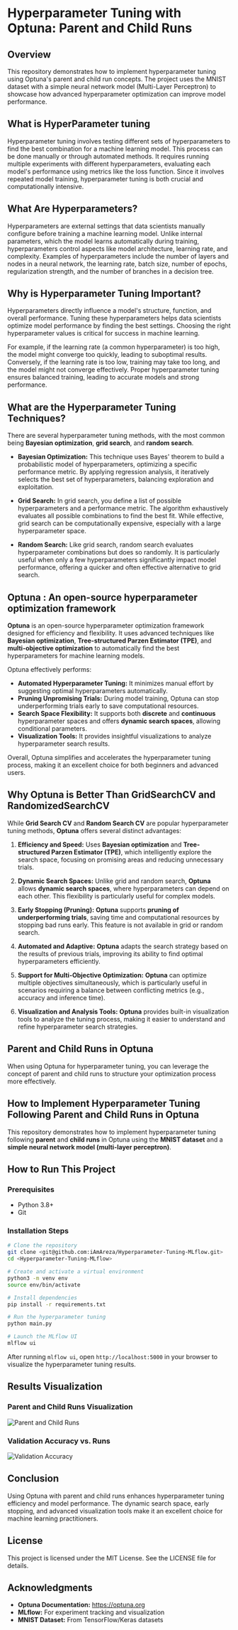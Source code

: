 # Hyperparameter Tuning with Optuna: Parent and Child Runs

## Overview
This repository demonstrates how to implement hyperparameter tuning using Optuna's parent and child run concepts. The project uses the MNIST dataset with a simple neural network model (Multi-Layer Perceptron) to showcase how advanced hyperparameter optimization can improve model performance.

## What is HyperParameter tuning
Hyperparameter tuning involves testing different sets of hyperparameters to find the best combination for a machine learning model. This process can be done manually or through automated methods. It requires running multiple experiments with different hyperparameters, evaluating each model's performance using metrics like the loss function. Since it involves repeated model training, hyperparameter tuning is both crucial and computationally intensive.

## What Are Hyperparameters?
Hyperparameters are external settings that data scientists manually configure before training a machine learning model. Unlike internal parameters, which the model learns automatically during training, hyperparameters control aspects like model architecture, learning rate, and complexity. Examples of hyperparameters include the number of layers and nodes in a neural network, the learning rate, batch size, number of epochs, regularization strength, and the number of branches in a decision tree.

## Why is Hyperparameter Tuning Important?
Hyperparameters directly influence a model's structure, function, and overall performance. Tuning these hyperparameters helps data scientists optimize model performance by finding the best settings. Choosing the right hyperparameter values is critical for success in machine learning.

For example, if the learning rate (a common hyperparameter) is too high, the model might converge too quickly, leading to suboptimal results. Conversely, if the learning rate is too low, training may take too long, and the model might not converge effectively. Proper hyperparameter tuning ensures balanced training, leading to accurate models and strong performance.

## What are the Hyperparameter Tuning Techniques?
There are several hyperparameter tuning methods, with the most common being **Bayesian optimization**, **grid search**, and **random search**.

- **Bayesian Optimization:** This technique uses Bayes' theorem to build a probabilistic model of hyperparameters, optimizing a specific performance metric. By applying regression analysis, it iteratively selects the best set of hyperparameters, balancing exploration and exploitation.

- **Grid Search:** In grid search, you define a list of possible hyperparameters and a performance metric. The algorithm exhaustively evaluates all possible combinations to find the best fit. While effective, grid search can be computationally expensive, especially with a large hyperparameter space.

- **Random Search:** Like grid search, random search evaluates hyperparameter combinations but does so randomly. It is particularly useful when only a few hyperparameters significantly impact model performance, offering a quicker and often effective alternative to grid search.

## Optuna : An open-source hyperparameter optimization framework

**Optuna** is an open-source hyperparameter optimization framework designed for efficiency and flexibility. It uses advanced techniques like **Bayesian optimization**, **Tree-structured Parzen Estimator (TPE)**, and **multi-objective optimization** to automatically find the best hyperparameters for machine learning models.

Optuna effectively performs:
- **Automated Hyperparameter Tuning:** It minimizes manual effort by suggesting optimal hyperparameters automatically.
- **Pruning Unpromising Trials:** During model training, Optuna can stop underperforming trials early to save computational resources.
- **Search Space Flexibility:** It supports both **discrete** and **continuous** hyperparameter spaces and offers **dynamic search spaces**, allowing conditional parameters.
- **Visualization Tools:** It provides insightful visualizations to analyze hyperparameter search results.

Overall, Optuna simplifies and accelerates the hyperparameter tuning process, making it an excellent choice for both beginners and advanced users.

## Why Optuna is Better Than GridSearchCV and RandomizedSearchCV
While **Grid Search CV** and **Random Search CV** are popular hyperparameter tuning methods, **Optuna** offers several distinct advantages:

1. **Efficiency and Speed:** Uses **Bayesian optimization** and **Tree-structured Parzen Estimator (TPE)**, which intelligently explore the search space, focusing on promising areas and reducing unnecessary trials.

2. **Dynamic Search Spaces:** Unlike grid and random search, **Optuna** allows **dynamic search spaces**, where hyperparameters can depend on each other. This flexibility is particularly useful for complex models.

3. **Early Stopping (Pruning):** **Optuna** supports **pruning of underperforming trials**, saving time and computational resources by stopping bad runs early. This feature is not available in grid or random search.

4. **Automated and Adaptive:** **Optuna** adapts the search strategy based on the results of previous trials, improving its ability to find optimal hyperparameters efficiently.

5. **Support for Multi-Objective Optimization:** **Optuna** can optimize multiple objectives simultaneously, which is particularly useful in scenarios requiring a balance between conflicting metrics (e.g., accuracy and inference time).

6. **Visualization and Analysis Tools:** **Optuna** provides built-in visualization tools to analyze the tuning process, making it easier to understand and refine hyperparameter search strategies.

## Parent and Child Runs in Optuna
When using Optuna for hyperparameter tuning, you can leverage the concept of parent and child runs to structure your optimization process more effectively.

## How to Implement Hyperparameter Tuning Following Parent and Child Runs in Optuna
This repository demonstrates how to implement hyperparameter tuning following **parent** and **child runs** in Optuna using the **MNIST dataset** and a **simple neural network model (multi-layer perceptron)**.

## How to Run This Project
### Prerequisites
- Python 3.8+
- Git

### Installation Steps
```bash
# Clone the repository
git clone <git@github.com:iAmAreza/Hyperparameter-Tuning-MLflow.git>
cd <Hyperparameter-Tuning-MLflow>

# Create and activate a virtual environment
python3 -m venv env
source env/bin/activate

# Install dependencies
pip install -r requirements.txt

# Run the hyperparameter tuning
python main.py

# Launch the MLflow UI
mlflow ui
```

After running `mlflow ui`, open `http://localhost:5000` in your browser to visualize the hyperparameter tuning results.

## Results Visualization
### Parent and Child Runs Visualization
![Parent and Child Runs](parentRunchildRun.png)

### Validation Accuracy vs. Runs
![Validation Accuracy](validation_accuracy_vs_runs.png)

## Conclusion
Using Optuna with parent and child runs enhances hyperparameter tuning efficiency and model performance. The dynamic search space, early stopping, and advanced visualization tools make it an excellent choice for machine learning practitioners.

## License
This project is licensed under the MIT License. See the LICENSE file for details.

## Acknowledgments
- **Optuna Documentation:** https://optuna.org
- **MLflow:** For experiment tracking and visualization
- **MNIST Dataset:** From TensorFlow/Keras datasets

